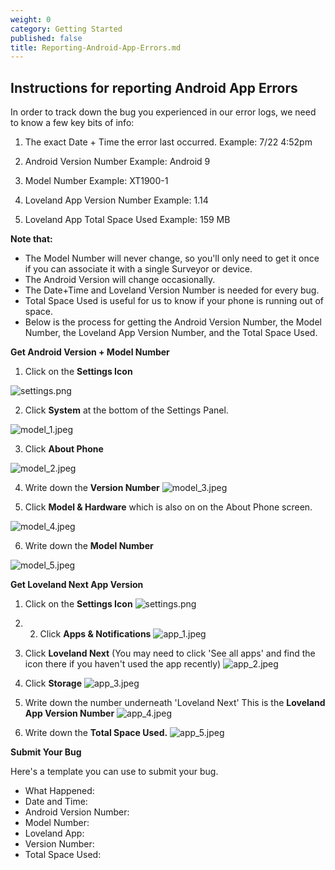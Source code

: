 ```yaml
---
weight: 0
category: Getting Started
published: false
title: Reporting-Android-App-Errors.md
---
```

## Instructions for reporting Android App Errors

In order to track down the bug you experienced in our error logs, we need to know a few key bits of info:

1. The exact Date + Time the error last occurred.
Example: 7/22 4:52pm

2. Android Version Number
Example: Android 9

3. Model Number 
Example: XT1900-1

4. Loveland App Version Number
Example: 1.14

5. Loveland App Total Space Used
Example: 159 MB


**Note that:**

- The Model Number will never change, so you'll only need to get it once if you can associate it with a single Surveyor or device.
- The Android Version will change occasionally.
- The Date+Time and Loveland Version Number is needed for every bug.
- Total Space Used is useful for us to know if your phone is running out of space.
- Below is the process for getting the Android Version Number, the Model Number, the Loveland App   Version Number, and the Total Space Used.

**Get Android Version + Model Number**


1. Click on the **Settings Icon**

![settings.png]({{site.baseurl}}/img/settings.png)


2. Click **System** at the bottom of the Settings Panel.

![model_1.jpeg]({{site.baseurl}}/img/model_1.jpeg)


3. Click **About Phone**

![model_2.jpeg]({{site.baseurl}}/img/model_2.jpeg)


4. Write down the **Version Number**
![model_3.jpeg]({{site.baseurl}}/img/model_3.jpeg)

5. Click **Model & Hardware** which is also on on the About Phone screen.

![model_4.jpeg]({{site.baseurl}}/img/model_4.jpeg)

6. Write down the **Model Number**

![model_5.jpeg]({{site.baseurl}}/img/model_5.jpeg)




**Get Loveland Next App Version**

1. Click on the **Settings Icon**
![settings.png]({{site.baseurl}}/img/settings.png)

2. 2. Click **Apps & Notifications**
![app_1.jpeg]({{site.baseurl}}/img/app_1.jpeg)


3. Click **Loveland Next** (You may need to click 'See all apps' and find the icon there if you haven't used the app recently)
![app_2.jpeg]({{site.baseurl}}/img/app_2.jpeg)

4. Click **Storage**
![app_3.jpeg]({{site.baseurl}}/img/app_3.jpeg)


5. Write down the number underneath 'Loveland Next' This is the **Loveland App Version Number**
![app_4.jpeg]({{site.baseurl}}/img/app_4.jpeg)


5. Write down the **Total Space Used.**
![app_5.jpeg]({{site.baseurl}}/img/app_5.jpeg)


**Submit Your Bug**

Here's a template you can use to submit your bug.

- What Happened:
- Date and Time:
- Android Version Number:
- Model Number:
- Loveland App:
- Version Number:
- Total Space Used:

